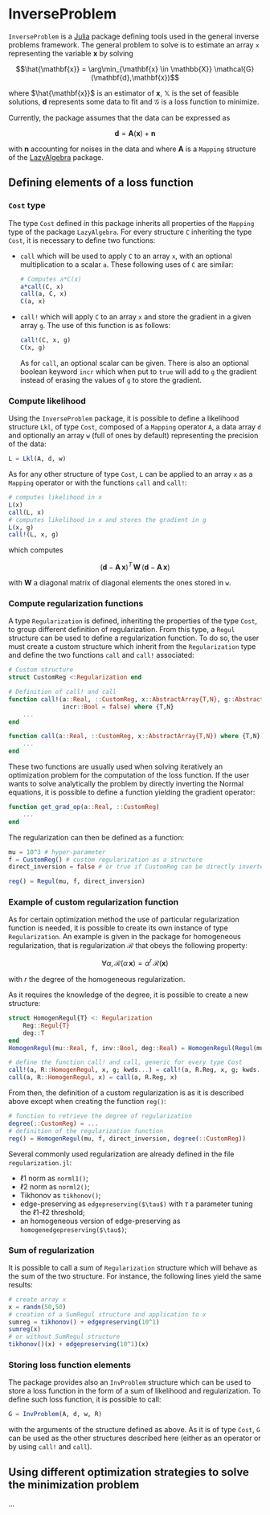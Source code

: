 # InverseProblem

`InverseProblem` is a [Julia](https://julialang.org/) package defining tools
used in the general inverse problems framework. The general problem to solve is
to estimate an array `x` representing the variable $\mathbf{x}$ by solving
```math
\hat{\mathbf{x}} = \arg\min_{\mathbf{x} \in \mathbb{X}} \mathcal{G}(\mathbf{d},\mathbf{x})
```
where $\hat{\mathbf{x}}$ is an estimator of $\mathbf{x}$, $\mathbb{X}$ is the
set of feasible solutions, $\mathbf{d}$ represents some data to fit and
$\mathcal{G}$ is a loss function to minimize.

Currently, the package assumes that the data can be expressed as
```math
\mathbf{d} = \mathbf{A}(\mathbf{x}) + \mathbf{n}
```
with $\mathbf{n}$ accounting for noises in the data and where $\mathbf{A}$ is a
`Mapping` structure of the [LazyAlgebra](https://github.com/emmt/LazyAlgebra.jl)
package.



## Defining elements of a loss function

### `Cost` type

The type `Cost` defined in this package inherits all properties of the `Mapping`
type of the package `LazyAlgebra`. For every structure `C` inheriting the type
`Cost`, it is necessary to define two functions:
 - `call` which will be used to apply `C` to an array `x`, with an optional
   multiplication to a scalar `a`. These following uses of `C` are similar:
   ```julia
   # Computes a*C(x)
   a*call(C, x)
   call(a, C, x)
   C(a, x)
   ```
 - `call!` which will apply `C` to an array `x` and store the gradient in a
   given array `g`. The use of this function is as follows:
   ```julia
   call!(C, x, g)
   C(x, g)
   ```
   As for `call`, an optional scalar can be given. There is also an optional
   boolean keyword `incr` which when put to `true` will add to `g` the gradient
   instead of erasing the values of `g` to store the gradient.


### Compute likelihood

Using the `InverseProblem` package, it is possible to define a likelihood
structure `Lkl`, of type `Cost`, composed of a `Mapping` operator `A`, a data array `d` and
optionally an array `w` (full of ones by default) representing the precision of
the data:
```julia
L = Lkl(A, d, w)
```
As for any other structure of type `Cost`, `L` can be applied to an array `x` as
a `Mapping` operator or with the functions `call` and `call!`:
```julia
# computes likelihood in x
L(x)
call(L, x)
# computes likelihood in x and stores the gradient in g
L(x, g)
call!(L, x, g)
```
which computes
```math
(\mathbf{d} - \mathbf{A}\,\mathbf{x})^T\,\mathbf{W}\,(\mathbf{d} - \mathbf{A}\,\mathbf{x})
```
with $\mathbf{W}$ a diagonal matrix of diagonal elements the ones stored
in `w`.


### Compute regularization functions

A type `Regularization` is defined, inheriting the properties of the type
`Cost`, to group different definition of regularization. From this type, a
`Regul` structure can be used to define a regularization function. To do so, the
user must create a custom structure which inherit from the `Regularization` type
and define the two functions `call` and `call!` associated:
```julia
# Custom structure
struct CustomReg <:Regularization end

# Definition of call! and call
function call!(a::Real, ::CustomReg, x::AbstractArray{T,N}, g::AbstractArray{T,N};
               incr::Bool = false) where {T,N}
    ...
end

function call(a::Real, ::CustomReg, x::AbstractArray{T,N}) where {T,N}
    ...
end
```
These two functions are usually used when solving iteratively an optimization
problem for the computation of the loss function. If the user wants to solve
analytically the problem by directly inverting the Normal equations, it is
possible to define a function yielding the gradient operator:
```julia
function get_grad_op(a::Real, ::CustomReg)
    ...
end
```
The regularization can then be defined as a function:
```julia
mu = 10^3 # hyper-parameter
f = CustomReg() # custom regularization as a structure
direct_inversion = false # or true if CustomReg can be directly inverted

reg() = Regul(mu, f, direct_inversion)
```

### Example of custom regularization function

As for certain optimization method the use of particular regularization
function is needed, it is possible to create its own instance of type
`Regularization`. An example is given in the package for homogeneous
regularization, that is regularization $\mathcal{R}$ that obeys the following property:
```math
\forall \alpha, \mathcal{R}(\alpha\,\mathbf{x}) = \alpha^r\,\mathcal{R}(\mathbf{x})
```
with $r$ the degree of the homogeneous regularization.

As it requires the knowledge of the degree, it is possible to create a new
structure:
```julia
struct HomogenRegul{T} <: Regularization
    Reg::Regul{T}
    deg::T
end
HomogenRegul(mu::Real, f, inv::Bool, deg::Real) = HomogenRegul(Regul(mu, f, inv), deg)

# define the function call! and call, generic for every type Cost
call!(a, R::HomogenRegul, x, g; kwds...) = call!(a, R.Reg, x, g; kwds...)
call(a, R::HomogenRegul, x) = call(a, R.Reg, x)
```
From then, the definition of a custom regularization is as it is described above
except when creating the function `reg()`:
```julia
# function to retrieve the degree of regularization
degree(::CustomReg) = ...
# definition of the regularization function
reg() = HomogenRegul(mu, f, direct_inversion, degree(::CustomReg))
```

Several commonly used regularization are already defined in the file
`regularization.jl`:
 - $\ell 1$ norm as `norml1()`;
 - $\ell 2$ norm as `norml2()`;
 - Tikhonov as `tikhonov()`;
 - edge-preserving as `edgepreserving($\tau$)` with $\tau$ a parameter tuning
   the $\ell 1$-$\ell 2$ threshold;
 - an homogeneous version of edge-preserving as `homogenedgepreserving($\tau$)`;

### Sum of regularization

It is possible to call a sum of `Regularization` structure which will behave as
the sum of the two structure. For instance, the following lines yield the same
results:
```julia
# create array x
x = randn(50,50)
# creation of a SumRegul structure and application to x
sumreg = tikhonov() + edgepreserving(10^1)
sumreg(x)
# or without SumRegul structure
tikhonov()(x) + edgepreserving(10^1)(x)
```

### Storing loss function elements

The package provides also an `InvProblem` structure which can be used to store
a loss function in the form of a sum of likelihood and regularization. To define
such loss function, it is possible to call:
```julia
G = InvProblem(A, d, w, R)
```
with the arguments of the structure defined as above. As it is of type `Cost`,
`G` can be used as the other structures described here (either as an operator or
by using `call!` and `call`).



## Using different optimization strategies to solve the minimization problem

...
